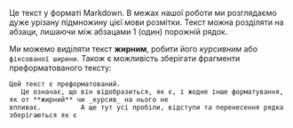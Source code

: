 Це текст у форматі Markdown. В межах нашої роботи ми розглядаємо дуже урізану підмножину цієї мови розмітки. Текст можна розділяти на абзаци, лишаючи між абзацами 1 (один) порожній рядок.

Ми можемо виділяти текст **жирним**, робити його _курсивним_ або `фіксованої ширини`. Також є можливість зберігати фрагменти преформатованого тексту:
```
Цей текст є преформатований. 
   Це означає, що він відобразиться, як є, і жодне інше форматування, як от **жирний** чи _курсив_ на нього не 
впливає.          А ще тут усі пробіли, відступи та перенесення рядка зберігаються як є
```

